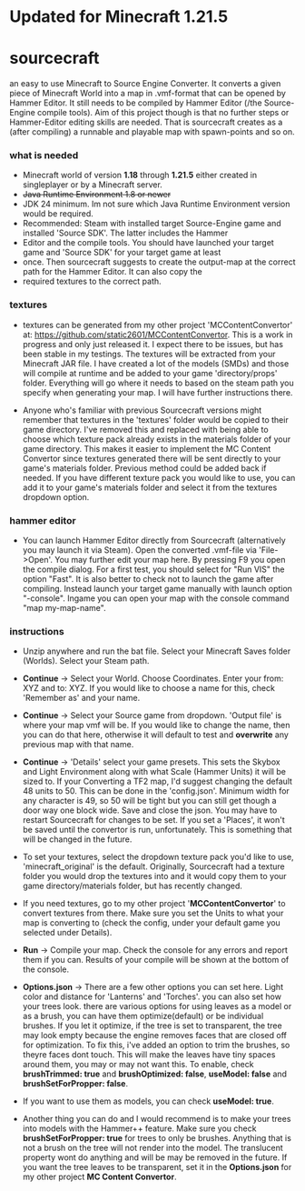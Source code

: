 # Updated for Minecraft 1.21.5

# sourcecraft 

an easy to use Minecraft to Source Engine Converter. It converts a given piece of Minecraft World into a map in 
.vmf-format that can be opened by Hammer Editor. It still needs to be compiled by Hammer Editor (/the Source-Engine 
compile tools). Aim of this project though is that no further steps or Hammer-Editor editing skills are needed. 
That is sourcecraft creates as a (after compiling) a runnable and playable map with spawn-points and so on.

### what is needed

- Minecraft world of version **1.18** through **1.21.5** either created in singleplayer or by a Minecraft server.
- ~~Java Runtime Environment 1.8 or newer~~
- JDK 24 minimum. Im not sure which Java Runtime Environment version would be required.
- Recommended: Steam with installed target Source-Engine game and installed 'Source SDK'. The latter includes the Hammer 
- Editor and the compile tools. You should have launched your target game and 'Source SDK' for your target game at least 
- once. Then sourcecraft suggests to create the output-map at the correct path for the Hammer Editor. It can also copy the 
- required textures to the correct path.

### textures

- textures can be generated from my other project 'MCContentConvertor' at: https://github.com/static2601/MCContentConvertor.
This is a work in progress and only just released it. I expect there to be issues, but has been stable in my testings.
The textures will be extracted from your Minecraft JAR file. I have created a lot of the models (SMDs) and those will 
compile at runtime and be added to your game 'directory/props' folder. Everything will go where it needs to based on the
steam path you specify when generating your map. I will have further instructions there.


- Anyone who's familiar with previous Sourcecraft versions might remember that textures in the 'textures' folder would be 
copied to their game directory. I've removed this and replaced with being able to choose which texture pack already
exists in the materials folder of your game directory. This makes it easier to implement the MC Content Convertor since
textures generated there will be sent directly to your game's materials folder. Previous method could be added back if needed.
If you have different texture pack you would like to use, you can add it to your game's materials folder and select it from
the textures dropdown option. 


### hammer editor
- You can launch Hammer Editor directly from Sourcecraft (alternatively you may launch it via Steam). Open the converted 
.vmf-file via 'File->Open'. You may further edit your map here. By pressing F9 you open the compile dialog. For a first 
test, you should select for "Run VIS" the option "Fast". It is also better to check not to launch the game after 
compiling. Instead launch your target game manually with launch option "-console". Ingame you can open your map with the 
console command "map my-map-name".

### instructions
- Unzip anywhere and run the bat file. Select your Minecraft Saves folder (Worlds). Select your Steam path.


- **Continue** -> Select your World. Choose Coordinates. Enter your from: XYZ and to: XYZ.  If you would like to choose 
a name for this, check 'Remember as' and your name.


- **Continue** -> Select your Source game from dropdown. 'Output file' is where your map vmf will be. If you would like 
to change the name, then you can do that here, otherwise it will default to test and **overwrite** any previous map with
that name.


- **Continue** -> 'Details' select your game presets. This sets the Skybox and Light Environment along with what Scale 
(Hammer Units) it will be sized to. If your Converting a TF2 map, I'd suggest changing the default 48 units to 50. This 
can be done in the 'config.json'. Minimum width for any character is 49, so 50 will be tight but you can still get 
though a door way one block wide. Save and close the json. You may have to restart Sourcecraft for changes to be set. If
you set a 'Places', it won't be saved until the convertor is run, unfortunately. This is something that will be changed 
in the future.


- To set your textures, select the dropdown texture pack you'd like to use, 'minecraft_original' is the default. 
Originally, Sourcecraft had a texture folder you would drop the textures into and it would copy them to your game 
directory/materials folder, but has recently changed.


- If you need textures, go to my other project '**MCContentConvertor**' to convert textures from there. Make sure you 
set the Units to what your map is converting to (check the config, under your default game you selected under Details).


- **Run** -> Compile your map. Check the console for any errors and report them if you can. Results of your compile 
will be shown at the bottom of the console.


- **Options.json** -> There are a few other options you can set here. Light color and distance for 'Lanterns' and 
'Torches'. you can also set how your trees look. there are various options for using leaves as a model or as a brush, 
you can have them optimize(default) or be individual brushes. If you let it optimize, if the tree is set to transparent,
the tree may look empty because the engine removes faces that are closed off for optimization. To fix this, i've added 
an option to trim the brushes, so theyre faces dont touch. This will make the leaves have tiny spaces around them, 
you may or may not want this. To enable, check **brushTrimmed: true** and **brushOptimized: false**, **useModel: false**
and **brushSetForPropper: false**.


- If you want to use them as models, you can check **useModel: true**.


- Another thing you can do and I would recommend is to make your trees into models with the Hammer++ feature. Make sure 
you check **brushSetForPropper: true** for trees to only be brushes. Anything that is not a brush on the tree will not 
render into the model. The translucent property wont do anything and will be may be removed in the future. If you want 
the tree leaves to be transparent, set it in the **Options.json** for my other project **MC Content Convertor**.

